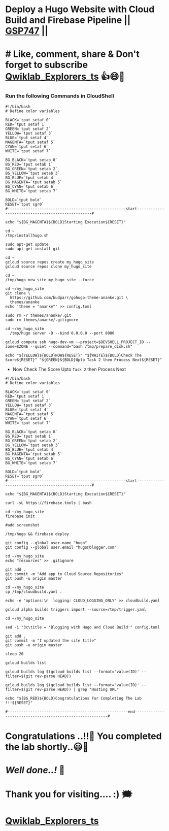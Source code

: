 # Deploy a Hugo Website with Cloud Build and Firebase Pipeline || [GSP747](https://www.cloudskillsboost.google/focuses/14353?parent=catalog) ||

# # Like, comment, share & Don't forget to subscribe [Qwiklab_Explorers_ts](https://youtube.com/@titashshil?si=RgamNu1dc9jVIbJN) 👍😄🤝

### Run the following Commands in CloudShell

```
#!/bin/bash
# Define color variables

BLACK=`tput setaf 0`
RED=`tput setaf 1`
GREEN=`tput setaf 2`
YELLOW=`tput setaf 3`
BLUE=`tput setaf 4`
MAGENTA=`tput setaf 5`
CYAN=`tput setaf 6`
WHITE=`tput setaf 7`

BG_BLACK=`tput setab 0`
BG_RED=`tput setab 1`
BG_GREEN=`tput setab 2`
BG_YELLOW=`tput setab 3`
BG_BLUE=`tput setab 4`
BG_MAGENTA=`tput setab 5`
BG_CYAN=`tput setab 6`
BG_WHITE=`tput setab 7`

BOLD=`tput bold`
RESET=`tput sgr0`
#----------------------------------------------------start--------------------------------------------------#

echo "${BG_MAGENTA}${BOLD}Starting Execution${RESET}"

cd ~
/tmp/installhugo.sh

sudo apt-get update
sudo apt-get install git

cd ~
gcloud source repos create my_hugo_site
gcloud source repos clone my_hugo_site

cd ~
/tmp/hugo new site my_hugo_site --force

cd ~/my_hugo_site
git clone \
  https://github.com/budparr/gohugo-theme-ananke.git \
  themes/ananke
echo 'theme = "ananke"' >> config.toml

sudo rm -r themes/ananke/.git
sudo rm themes/ananke/.gitignore 

cd ~/my_hugo_site
  /tmp/hugo server -D --bind 0.0.0.0 --port 8080

gcloud compute ssh hugo-dev-vm --project=$DEVSHELL_PROJECT_ID --zone=$ZONE --quiet --command="bash /tmp/prepare_disk.sh"

echo "${YELLOW}${BOLD}NOW${RESET}" "${WHITE}${BOLD}Check The Score${RESET}" "${GREEN}${BOLD}Upto Task 2 then Process Next${RESET}"
```

* Now Check The Score Upto `Task 2` then Process Next

```
#!/bin/bash
# Define color variables

BLACK=`tput setaf 0`
RED=`tput setaf 1`
GREEN=`tput setaf 2`
YELLOW=`tput setaf 3`
BLUE=`tput setaf 4`
MAGENTA=`tput setaf 5`
CYAN=`tput setaf 6`
WHITE=`tput setaf 7`

BG_BLACK=`tput setab 0`
BG_RED=`tput setab 1`
BG_GREEN=`tput setab 2`
BG_YELLOW=`tput setab 3`
BG_BLUE=`tput setab 4`
BG_MAGENTA=`tput setab 5`
BG_CYAN=`tput setab 6`
BG_WHITE=`tput setab 7`

BOLD=`tput bold`
RESET=`tput sgr0`
#----------------------------------------------------start--------------------------------------------------#

echo "${BG_MAGENTA}${BOLD}Starting Execution${RESET}"

curl -sL https://firebase.tools | bash

cd ~/my_hugo_site
firebase init

#add screenshot

/tmp/hugo && firebase deploy

git config --global user.name "hugo"
git config --global user.email "hugo@blogger.com"

cd ~/my_hugo_site
echo "resources" >> .gitignore

git add .
git commit -m "Add app to Cloud Source Repositories"
git push -u origin master

cd ~/my_hugo_site
cp /tmp/cloudbuild.yaml .

echo -e "options:\n  logging: CLOUD_LOGGING_ONLY" >> cloudbuild.yaml

gcloud alpha builds triggers import --source=/tmp/trigger.yaml

cd ~/my_hugo_site

sed -i "3c\title = 'Blogging with Hugo and Cloud Build'" config.toml

git add .
git commit -m "I updated the site title"
git push -u origin master

sleep 20

gcloud builds list

gcloud builds log $(gcloud builds list --format='value(ID)' --filter=$(git rev-parse HEAD))

gcloud builds log $(gcloud builds list --format='value(ID)' --filter=$(git rev-parse HEAD)) | grep "Hosting URL"

echo "${BG_RED}${BOLD}Congratulations For Completing The Lab !!!${RESET}"

#-----------------------------------------------------end----------------------------------------------------------#
```

# Congratulations ..!!🎉  You completed the lab shortly..😃💯

# *Well done..!* 👏

# Thank you for visiting.... :) 🗯️

# [Qwiklab_Explorers_ts](https://youtube.com/@titashshil?si=RgamNu1dc9jVIbJN)
